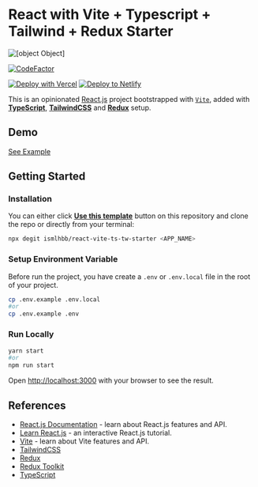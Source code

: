 # React with Vite + Typescript + Tailwind + Redux Starter

![[object Object]](https://socialify.git.ci/ismlhbb/react-vite-ts-tw-starter/image?language=1&name=1&owner=1&pattern=Charlie%20Brown&theme=Dark)

[![CodeFactor](https://www.codefactor.io/repository/github/ismlhbb/react-vite-ts-tw-starter/badge)](https://www.codefactor.io/repository/github/ismlhbb/react-vite-ts-tw-starter)

[![Deploy with Vercel](https://vercel.com/button)](https://vercel.com/import/git?s=https://github.com/ismlhbb/react-vite-ts-tw-starter) [![Deploy to Netlify](https://www.netlify.com/img/deploy/button.svg)](https://app.netlify.com/start/deploy?repository=https://github.com/ismlhbb/react-vite-ts-tw-starter)

This is an opinionated [React.js](https://reactjs.org/) project bootstrapped with [`Vite`](https://github.com/vitejs/vite), added with [**TypeScript**](https://www.typescriptlang.org), [**TailwindCSS**](https://tailwindcss.com) and [**Redux**](https://redux-toolkit.js.org/) setup.

## Demo

[See Example](https://react-vite-ts-tw-starter.vercel.app/)

## Getting Started

### Installation

You can either click [**Use this template**](https://github.com/ismlhbb/react-vite-ts-tw-starter/generate) button on this repository and clone the repo or directly from your terminal:

```bash
npx degit ismlhbb/react-vite-ts-tw-starter <APP_NAME>
```

### Setup Environment Variable

Before run the project, you have create a `.env` or `.env.local` file in the root of your project.

```bash
cp .env.example .env.local
#or
cp .env.example .env
```

### Run Locally

```bash
yarn start
#or
npm run start
```

Open [http://localhost:3000](http://localhost:3000) with your browser to see the result.

## References

- [React.js Documentation](https://reactjs.org/docs/getting-started.html) - learn about React.js features and API.
- [Learn React.js](https://reactjs.org/tutorial/tutorial.html) - an interactive React.js tutorial.
- [Vite](https://vitejs.dev/guide/why.html) - learn about Vite features and API.
- [TailwindCSS](https://tailwindcss.com)
- [Redux](https://redux.js.org/)
- [Redux Toolkit](https://redux-toolkit.js.org/)
- [TypeScript](https://www.typescriptlang.org)
